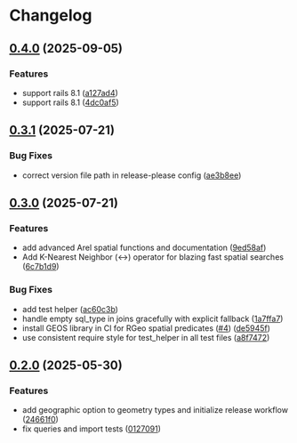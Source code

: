 # Changelog

## [0.4.0](https://github.com/seuros/activerecord-postgis/compare/activerecord-postgis/v0.3.1...activerecord-postgis/v0.4.0) (2025-09-05)


### Features

* support rails 8.1 ([a127ad4](https://github.com/seuros/activerecord-postgis/commit/a127ad44a13d7340a53a8303c31071d89aaa9b2c))
* support rails 8.1 ([4dc0af5](https://github.com/seuros/activerecord-postgis/commit/4dc0af59bbe480b8bfc4d445b2899b4368fdc403))

## [0.3.1](https://github.com/seuros/activerecord-postgis/compare/activerecord-postgis/v0.3.0...activerecord-postgis/v0.3.1) (2025-07-21)


### Bug Fixes

* correct version file path in release-please config ([ae3b8ee](https://github.com/seuros/activerecord-postgis/commit/ae3b8ee28075e8993e11c859d3140b002e448b73))

## [0.3.0](https://github.com/seuros/activerecord-postgis/compare/activerecord-postgis/v0.2.0...activerecord-postgis/v0.3.0) (2025-07-21)


### Features

* add advanced Arel spatial functions and documentation ([9ed58af](https://github.com/seuros/activerecord-postgis/commit/9ed58afe178b85fe246a199b5227018c10fd3552))
* Add K-Nearest Neighbor (&lt;-&gt;) operator for blazing fast spatial searches ([6c7b1d9](https://github.com/seuros/activerecord-postgis/commit/6c7b1d9470870fdbabf65194aeef83004a241ea0))


### Bug Fixes

* add test helper ([ac60c3b](https://github.com/seuros/activerecord-postgis/commit/ac60c3bfdc68c20f75cc608ea5e1eace9fafd460))
* handle empty sql_type in joins gracefully with explicit fallback ([1a7ffa7](https://github.com/seuros/activerecord-postgis/commit/1a7ffa75a106335e089953706bb82f1b13fd0a26))
* install GEOS library in CI for RGeo spatial predicates ([#4](https://github.com/seuros/activerecord-postgis/issues/4)) ([de5945f](https://github.com/seuros/activerecord-postgis/commit/de5945f0a6d675ab8607deefe023ebb3e574a2ef))
* use consistent require style for test_helper in all test files ([a8f7472](https://github.com/seuros/activerecord-postgis/commit/a8f74723c5f62cfef1bdbdbafa3edd473f90edfa))

## [0.2.0](https://github.com/seuros/activerecord-postgis/compare/activerecord-postgis-v0.1.0...activerecord-postgis/v0.2.0) (2025-05-30)


### Features

* add geographic option to geometry types and initialize release workflow ([24661f0](https://github.com/seuros/activerecord-postgis/commit/24661f0c897fbc2a7dad7c0e25efa3688f839430))
* fix queries and import tests ([0127091](https://github.com/seuros/activerecord-postgis/commit/01270912259cee2c4c80bdf319daea169a1edefb))
